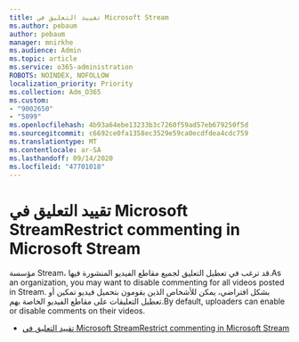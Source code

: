 ```yaml
---
title: تقييد التعليق في Microsoft Stream
ms.author: pebaum
author: pebaum
manager: mnirkhe
ms.audience: Admin
ms.topic: article
ms.service: o365-administration
ROBOTS: NOINDEX, NOFOLLOW
localization_priority: Priority
ms.collection: Adm_O365
ms.custom:
- "9002650"
- "5099"
ms.openlocfilehash: 4b93a64ebe13233b3c7260f59ad57eb679250f5d
ms.sourcegitcommit: c6692ce0fa1358ec3529e59ca0ecdfdea4cdc759
ms.translationtype: MT
ms.contentlocale: ar-SA
ms.lasthandoff: 09/14/2020
ms.locfileid: "47701018"
---
```

# <a name="restrict-commenting-in-microsoft-stream"></a><span data-ttu-id="4f29e-102">تقييد التعليق في Microsoft Stream</span><span class="sxs-lookup"><span data-stu-id="4f29e-102">Restrict commenting in Microsoft Stream</span></span>

<span data-ttu-id="4f29e-103">مؤسسة Stream، قد ترغب في تعطيل التعليق لجميع مقاطع الفيديو المنشورة فيها.</span><span class="sxs-lookup"><span data-stu-id="4f29e-103">As an organization, you may want to disable commenting for all videos posted in Stream.</span></span> <span data-ttu-id="4f29e-104">بشكل افتراضي، يمكن للأشخاص الذين يقومون بتحميل فيديو تمكين أو تعطيل التعليقات على مقاطع الفيديو الخاصة بهم.</span><span class="sxs-lookup"><span data-stu-id="4f29e-104">By default, uploaders can enable or disable comments on their videos.</span></span>

- [<span data-ttu-id="4f29e-105">تقييد التعليق في Microsoft Stream</span><span class="sxs-lookup"><span data-stu-id="4f29e-105">Restrict commenting in Microsoft Stream</span></span>](https://docs.microsoft.com/stream/portal-disable-comments)
